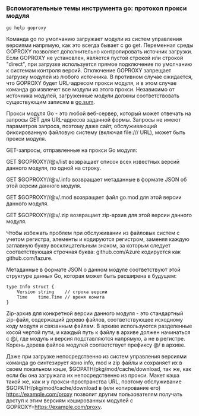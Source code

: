 ### Вспомогательные темы инструмента go: протокол прокси модуля

```
go help goproxy

```

Команда go по умолчанию загружает модули из систем управления версиями напрямую, как это всегда бывает с go get. Переменная среды GOPROXY позволяет дополнительно контролировать источник загрузки. Если GOPROXY не установлен, является пустой строкой или строкой "direct", при загрузке используется прямое подключение по умолчанию к системам контроля версий. Отключение GOPROXY запрещает загрузку модулей из любого источника. В противном случае ожидается, что GOPROXY будет URL-адресом прокси модуля, и в этом случае команда go извлечет все модули из этого прокси. Независимо от источника модулей, загруженные модули должны соответствовать существующим записям в [go.sum](https://golang-blog.blogspot.com/2019/06/go-modules-add-dependency.html).

Прокси модуля Go - это любой веб-сервер, который может отвечать на запросы GET для URL-адресов заданной формы. Запросы не имеют параметров запроса, поэтому даже сайт, обслуживающий фиксированную файловую систему (включая file:/// URL), может быть прокси модуля.

GET-запросы, отправленные на прокси Go модуля:

GET $GOPROXY/<module>/@v/list возвращает список всех известных версий данного модуля, по одной на строку.

GET $GOPROXY/<module>/@v/<version>.info возвращает метаданные в формате JSON об этой версии данного модуля.

GET $GOPROXY/<module>/@v/<version>.mod возвращает файл go.mod для этой версии данного модуля.

GET $GOPROXY/<module>/@v/<version>.zip возвращает zip-архив для этой версии данного модуля.

Чтобы избежать проблем при обслуживании из файловых систем с учетом регистра, элементы <module> и <version> кодируются регистром, заменяя каждую заглавную букву восклицательным знаком, за которым следует соответствующая строчная буква: github.com/Azure кодируется как github.com/!azure.

Метаданные в формате JSON о данном модуле соответствуют этой структуре данных Go, которая может быть расширена в будущем:

```
type Info struct {
    Version string    // строка версии
    Time    time.Time // время комита
}

```

Zip-архив для конкретной версии данного модуля - это стандартный zip-файл, содержащий дерево файлов, соответствующее исходному коду модуля и связанным файлам. В архиве используются разделенные косой чертой пути, и каждый путь к файлу в архиве должен начинаться с <module>@<version>/, где модуль и версия подставляются напрямую, а не в регистре. Корень дерева файлов модулей соответствует префиксу <module>@<version>/ в архиве.

Даже при загрузке непосредственно из систем управления версиями команда go синтезирует явно info, mod и zip файлы и сохраняет их в своем локальном кэше, $GOPATH/pkg/mod/cache/download, так же, как если бы она загружала их непосредственно из прокси. Макет кэша такой же, как и у прокси-пространства URL, поэтому обслуживание $GOPATH/pkg/mod/cache/download в (или копирование его) https://example.com/proxy позволит другим пользователям получать доступ к этим версиям кэшированных модулей с GOPROXY=https://example.com/proxy.
